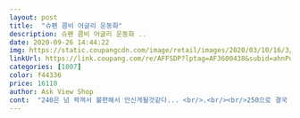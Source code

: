 ```yaml
---
layout: post 
title:  "슈펜 콤비 어글리 운동화" 
description: 슈펜 콤비 어글리 운동화 ..
date: 2020-09-26 14:44:22 
img: https://static.coupangcdn.com/image/retail/images/2020/03/10/16/3/f08b0799-4869-468a-baca-7775b15e0bfe.jpg 
linkUrl: https://link.coupang.com/re/AFFSDP?lptag=AF3600438&subid=ahnPublicAsk&pageKey=1491728857&itemId=2560769621&vendorItemId=70354201676&traceid=V0-113-dfc809c6d0cf88ba 
categories: [1007] 
color: f44336 
price: 16110 
author: Ask View Shop 
cont:  "240은 넘 꽉껴서 불편해서 안신게될것같다... <br/>.<br/><br/>250으로 결국 결정... <br/>.<br/><br/>가격대비 맘에 들어요<br/>그냥 신기로했어요... <br/>.<br/><br/>난 자꾸 신경쓰여 교환하자 했는데... <br/><br/>남편은 그냥 신는다고 했다... <br/><br/>다만... <br/>.<br/> 사이즈가 10단위로 나와서 아쉬워요 ㅠㅠ<br/>디자인도 괜찮구<br/>신발에 빨간색이 물들어있었지만... <br/><br/>예쁘고편하고♡<br/>음... <br/> 가죽 샘플 달려있는거에서 이염됬는지... <br/><br/>제 발은 245인가봐효... <br/>.<br/>.<br/>흑<br/>좀 헐렁거리지만 운동화 끈을 꽉 조여서 신자... <br/> 깔창도 생각중... <br/><br/>착화감도 좋습니다<br/>첨에 250 주문했는데 커서 240으로 재주문... <br/><br/>품절쓰... <br/> 흑흑<br/>" 
---
```

